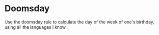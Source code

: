# Doomsday
Use the doomsday rule to calculate the day of the week of one's birthday, using all the languages I know.
